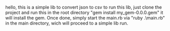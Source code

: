 hello,
this is a simple lib to convert json to csv
to run this lib, just clone the project and run this in the root directory "gem install my_gem-0.0.0.gem"
it will install the gem.
Once done, simply start the main.rb via "ruby .\main.rb" in the main directory, wich will proceed to a simple lib run.
